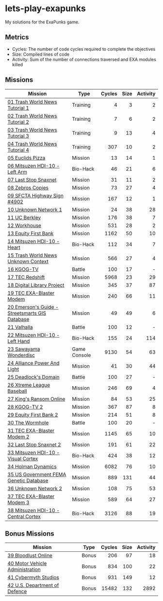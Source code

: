 # lets-play-exapunks

My solutions for the ExaPunks game.

## Metrics

- Cycles: The number of code cycles required to complete the objectives
- Size: Compiled lines of code
- Activity: Sum of the number of connections traversed and EXA modules killed

## Missions

| Mission | Type | Cycles | Size | Activity |
|---------|------|-------:|-----:|---------:|
| [01 Trash World News Tutorial 1](Missions/01%20Trash%20World%20News%20Tutorial%201/readme.md) | Training | 4 | 3 | 2 |
| [02 Trash World News Tutorial 2](Missions/02%20Trash%20World%20News%20Tutorial%202/readme.md) | Training | 7 | 6 | 2 |
| [03 Trash World News Tutorial 3](Missions/03%20Trash%20World%20News%20Tutorial%203/readme.md) | Training | 9 | 13 | 4 |
| [04 Trash World News Tutorial 4](Missions/04%20Trash%20World%20News%20Tutorial%204/readme.md) | Training | 307 | 10 | 2 |
| [05 Euclids Pizza](Missions/05%20Euclids%20Pizza/readme.md) | Mission | 13 | 14 | 1 |
| [06 Mitsuzen HDI-10 - Left Arm](Missions/06%20Mitsuzen%20HDI-10%20-%20Left%20Arm/readme.md) | Bio-Hack | 46 | 21 | 6 |
| [07 Last Stop Snaxnet](Missions/07%20Last%20Stop%20Snaxnet/readme.md) | Mission | 31 | 11 | 2 |
| [08 Zebros Copies](Missions/08%20Zebros%20Copies/readme.md) | Mission | 73 | 27 | 4 |
| [09 SFCTA Highway Sign #4902](Missions/09%20SFCTA%20Highway%20Sign%20%234902/readme.md) | Mission | 167 | 12 | 1 |
| [10 Unknown Network 1](Missions/10%20Unknown%20Network%201/readme.md) | Mission | 24 | 38 | 28 |
| [11 UC Berkley](Missions/11%20UC%20Berkley/readme.md) | Mission | 176 | 38 | 7 |
| [12 Workhouse](Missions/12%20Workhouse/readme.md) | Mission | 531 | 28 | 2 |
| [13 Equity First Bank](Missions/13%20Equity%20First%20Bank/readme.md) | Mission | 1162 | 50 | 10 |
| [14 Mitsuzen HDI-10 - Heart](Missions/14%20Mitsuzen%20HDI-10%20-%20Heart/readme.md) | Bio-Hack | 112 | 34 | 7 |
| [15 Trash World News Unknown Context](Missions/15%20Trash%20World%20News%20Unknown%20Context/readme.md) | Mission | 566 | 27 | 4 |
| [16 KGOG-TV](Missions/16%20KGOG-TV/readme.md) | Battle | 100 | 17 | - |
| [17 TEC Redshift](Missions/17%20TEC%20Redshift/readme.md) | Mission | 5968 | 23 | 29 |
| [18 Digital Library Project](Missions/18%20Digital%20Library%20Project/readme.md) | Mission | 345 | 37 | 87 |
| [19 TEC EXA-Blaster Modem](Missions/19%20TEC%20EXA-Blaster%20Modem/readme.md) | Mission | 240 | 66 | 11 |
| [20 Emerson's Guide - Streetsmarts GIS Database](Missions/20%20Emersons%20Guide/readme.md) | Mission | 49 | 49 | 6 |
| [21 Valhalla](Missions/21%20Valhalla/readme.md) | Battle | 100 | 12 | - |
| [22 Mitsuzen HDI-10 - Left Hand](Missions/22%20Mitsuzen%20HDI-10%20-%20Left%20Hand/readme.md) | Bio-Hack | 155 | 24 | 114 |
| [23 Sawayama Wonderdisc](Missions/23%20Sawayama%20Wonderdisc/readme.md) | Game Console | 9130 | 54 | 63 |
| [24 Alliance Power And Light](Missions/24%20Alliance%20Power%20And%20Light/readme.md) | Mission | 41 | 30 | 44 |
| [25 Deadlock's Domain](Missions/25%20Deadlocks%20Domain/readme.md) | Battle | 100 | 27 | - |
| [26 Xtreme League Baseball](Missions/26%20Xtreme%20League%20Baseball/readme.md) | Mission | 246 | 69 | 4 |
| [27 King's Ransom Online](Missions/27%20Kings%20Ransom%20Online/readme.md) | Mission | 84 | 53 | 25 |
| [28 KGOG-TV 2](Missions/28%20KGOG-TV%202/readme.md) | Mission | 367 | 87 | 8 |
| [29 Equity First Bank 2](Missions/29%20Equity%20First%20Bank%202/readme.md) | Mission | 214 | 51 | 8 |
| [30 The Wormhole](Missions/30%20The%20Wormhole/readme.md) | Battle | 100 | 20 | - |
| [31 TEC EXA-Blaster Modem 2](Missions/31%20TEC%20EXA-Blaster%20Modem%202/readme.md) | Mission | 1145 | 65 | 10 |
| [32 Last Stop Snaxnet 2](Missions/32%20Last%20Stop%20Snaxnet%202/readme.md) | Mission | 191 | 61 | 22 |
| [33 Mitsuzen HDI-10 - Visual Cortex](Missions/33%20Mitsuzen%20HDI-10%20-%20Visual%20Cortex/readme.md) | Bio-Hack | 424 | 38 | 12 |
| [34 Holman Dynamics](Missions/34%20Holman%20Dynamics/readme.md) | Mission | 6082 | 76 | 10 |
| [35 US Government FEMA Genetic Database](Missions/35%20FEMA%20Genetic%20Database/readme.md) | Mission | 889 | 131 | 44 |
| [36 Unknown Network 2](Missions/36%20Unknown%20Network%202/readme.md) | Mission | 108 | 75 | 53 |
| [37 TEC EXA-Blaster Modem 3](Missions/37%20TEC%20EXA-Blaster%20Modem%203/readme.md) | Mission | 589 | 64 | 27 |
| [38 Mitsuzen HDI-10 - Central Cortex](Missions/38%20Mitsuzen%20HDI-10%20-%20Cerebral%20Cortex/readme.md) | Bio-Hack | 3126 |   88 | 19 |

## Bonus Missions

| Mission | Type | Cycles | Size | Activity |
|---------|------|-------:|-----:|---------:|
| [39 Bloodlust Online](Missions/39%20Bloodlust%20Online/readme.md) | Bonus | 206 | 97 | 18 |
| [40 Motor Vehicle Administration](Missions/40%20Motor%20Vehicle%20Administration/readme.md) | Bonus | 834 | 100 | 22 |
| [41 Cybermyth Studios](Missions/41%20Cybermyth%20Studios/readme.md) | Bonus | 931 | 149 | 12 |
| [42 U.S. Department of Defence](Missions/42%20U.S.%20Department%20of%20Defence/readme.md) | Bonus | 15482 |132 | 2892 |